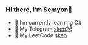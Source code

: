 ### Hi there, I’m  Semyon👋

- 🌱 I’m currently learning C#
- 💬 My Telegram <a href="https://t.me/skeo26" target="_blank">skeo26</a>
- 💬 My LeetCode <a href="https://leetcode.com/skeo/" target="_blank">skeo</a>
